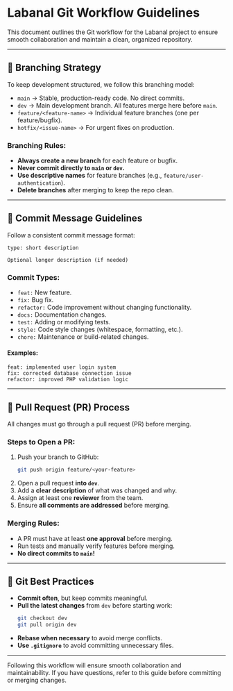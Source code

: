 # Labanal Git Workflow Guidelines

This document outlines the Git workflow for the Labanal project to ensure smooth collaboration and maintain a clean, organized repository.

---

## 📌 Branching Strategy

To keep development structured, we follow this branching model:

- `main` → Stable, production-ready code. No direct commits.
- `dev` → Main development branch. All features merge here before `main`.
- `feature/<feature-name>` → Individual feature branches (one per feature/bugfix).
- `hotfix/<issue-name>` → For urgent fixes on production.

### **Branching Rules:**
- **Always create a new branch** for each feature or bugfix.
- **Never commit directly to `main` or `dev`.**
- **Use descriptive names** for feature branches (e.g., `feature/user-authentication`).
- **Delete branches** after merging to keep the repo clean.

---

## 📌 Commit Message Guidelines

Follow a consistent commit message format:

```
type: short description

Optional longer description (if needed)
```

### **Commit Types:**
- `feat:` New feature.
- `fix:` Bug fix.
- `refactor:` Code improvement without changing functionality.
- `docs:` Documentation changes.
- `test:` Adding or modifying tests.
- `style:` Code style changes (whitespace, formatting, etc.).
- `chore:` Maintenance or build-related changes.

#### **Examples:**
```
feat: implemented user login system
fix: corrected database connection issue
refactor: improved PHP validation logic
```

---

## 📌 Pull Request (PR) Process

All changes must go through a pull request (PR) before merging.

### **Steps to Open a PR:**
1. Push your branch to GitHub:
   ```sh
   git push origin feature/<your-feature>
   ```
2. Open a pull request **into `dev`**.
3. Add a **clear description** of what was changed and why.
4. Assign at least one **reviewer** from the team.
5. Ensure **all comments are addressed** before merging.

### **Merging Rules:**
- A PR must have at least **one approval** before merging.
- Run tests and manually verify features before merging.
- **No direct commits to `main`!**

---

## 📌 Git Best Practices

- **Commit often**, but keep commits meaningful.
- **Pull the latest changes** from `dev` before starting work:
  ```sh
  git checkout dev
  git pull origin dev
  ```
- **Rebase when necessary** to avoid merge conflicts.
- **Use `.gitignore`** to avoid committing unnecessary files.

---

Following this workflow will ensure smooth collaboration and maintainability. If you have questions, refer to this guide before committing or merging changes.


